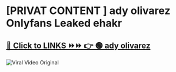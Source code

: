 
 # [PRIVAT CONTENT ] ady olivarez Onlyfans Leaked ehakr

## <h2><a href="https://clipsfans.com/ady_olivarez&ref=git">🔗 Click to LINKS ⏩⏩ 👉 🟢 ady olivarez </a></h2>

<a href="https://clipsfans.com/ady_olivarez&ref=git" rel="nofollow" data-target="animated-image.originalLink"><img src="https://i.ibb.co.com/xMMVF88/686577567.gif" alt="Viral Video Original" style="max-width: 100%; display: inline-block;" data-target="animated-image.originalImage"></a>

